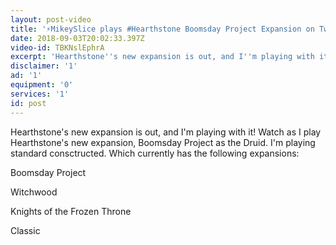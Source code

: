 ```yaml
---
layout: post-video
title: '⚡️MikeySlice plays #Hearthstone Boomsday Project Expansion on Twitch⚡️'
date: 2018-09-03T20:02:33.397Z
video-id: TBKNslEphrA
excerpt: 'Hearthstone''s new expansion is out, and I''m playing with it!'
disclaimer: '1'
ad: '1'
equipment: '0'
services: '1'
id: post
---
```

Hearthstone's new expansion is out, and I'm playing with it! Watch as I play Hearthstone's new expansion, Boomsday Project as the Druid. I'm playing standard consctructed. Which currently has the following expansions:



Boomsday Project

Witchwood

Knights of the Frozen Throne

Classic
